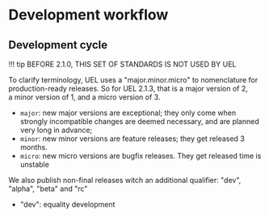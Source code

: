 # Development workflow

## Development cycle

!!! tip
    BEFORE 2.1.0, THIS SET OF STANDARDS IS NOT USED BY UEL

To clarify terminology, UEL uses a "major.minor.micro" to nomenclature for production-ready releases. So for UEL 2.1.3, that is a major version of 2, a minor version of 1, and a micro version of 3.

- `major`: new major versions are exceptional; they only come when strongly incompatible changes are deemed necessary, and are planned very long in advance;
- `minor`: new minor versions are feature releases; they get released 3 months.
- `micro`: new micro versions are bugfix releases. They get released time is unstable

We also publish non-final releases witch an additional qualifier: "dev", "alpha", "beta" and "rc"

- "dev": equality development
